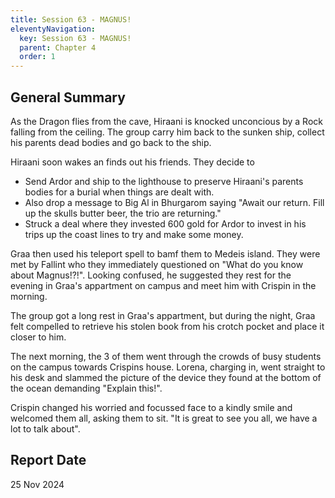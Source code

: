 ```yaml
---
title: Session 63 - MAGNUS!
eleventyNavigation:
  key: Session 63 - MAGNUS!
  parent: Chapter 4
  order: 1
---
```


## General Summary

As the Dragon flies from the cave, Hiraani is knocked unconcious by a Rock falling from the ceiling. The group carry him back to the sunken ship, collect his parents dead bodies and go back to the ship.

Hiraani soon wakes an finds out his friends. They decide to

* Send Ardor and ship to the lighthouse to preserve Hiraani's parents bodies for a burial when things are dealt with.
* Also drop a message to Big Al in Bhurgarom saying "Await our return. Fill up the skulls butter beer, the trio are returning."
* Struck a deal where they invested 600 gold for Ardor to invest in his trips up the coast lines to try and make some money.

Graa then used his teleport spell to bamf them to Medeis island. They were met by Fallint who they immediately questioned on "What do you know about Magnus!?!". Looking confused, he suggested they rest for the evening in Graa's appartment on campus and meet him with Crispin in the morning.

The group got a long rest in Graa's appartment, but during the night, Graa felt compelled to retrieve his stolen book from his crotch pocket and place it closer to him.

The next morning, the 3 of them went through the crowds of busy students on the campus towards Crispins house. Lorena, charging in, went straight to his desk and slammed the picture of the device they found at the bottom of the ocean demanding "Explain this!".

Crispin changed his worried and focussed face to a kindly smile and welcomed them all, asking them to sit. "It is great to see you all, we have a lot to talk about".

## Report Date

25 Nov 2024
